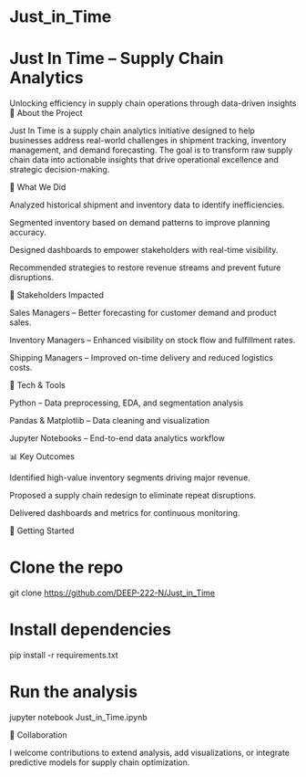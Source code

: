 # Just_in_Time

# Just In Time – Supply Chain Analytics
Unlocking efficiency in supply chain operations through data-driven insights
🏢 About the Project

Just In Time is a supply chain analytics initiative designed to help businesses address real-world challenges in shipment tracking, inventory management, and demand forecasting.
The goal is to transform raw supply chain data into actionable insights that drive operational excellence and strategic decision-making.

🎯 What We Did

Analyzed historical shipment and inventory data to identify inefficiencies.

Segmented inventory based on demand patterns to improve planning accuracy.

Designed dashboards to empower stakeholders with real-time visibility.

Recommended strategies to restore revenue streams and prevent future disruptions.

👥 Stakeholders Impacted

Sales Managers – Better forecasting for customer demand and product sales.

Inventory Managers – Enhanced visibility on stock flow and fulfillment rates.

Shipping Managers – Improved on-time delivery and reduced logistics costs.

🧠 Tech & Tools

Python – Data preprocessing, EDA, and segmentation analysis

Pandas & Matplotlib – Data cleaning and visualization

Jupyter Notebooks – End-to-end data analytics workflow

📊 Key Outcomes

Identified high-value inventory segments driving major revenue.

Proposed a supply chain redesign to eliminate repeat disruptions.

Delivered dashboards and metrics for continuous monitoring.

🚀 Getting Started
# Clone the repo
git clone https://github.com/DEEP-222-N/Just_in_Time

# Install dependencies
pip install -r requirements.txt

# Run the analysis
jupyter notebook Just_in_Time.ipynb

🤝 Collaboration

I welcome contributions to extend analysis, add visualizations, or integrate predictive models for supply chain optimization.
